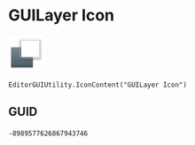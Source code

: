 # GUILayer Icon
![](/img/GUILayer%20Icon.png)

``` CSharp
EditorGUIUtility.IconContent("GUILayer Icon")
```
## GUID
```
-8989577626867943746
```
